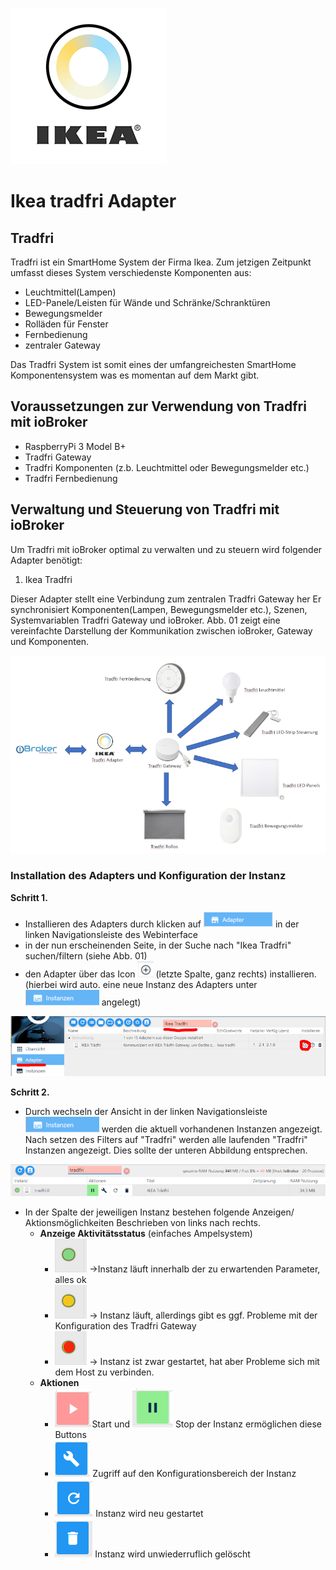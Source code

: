 ﻿---
local:       true
---
![logo](media/tradfri.png)
# Ikea tradfri Adapter

## Tradfri
Tradfri ist ein SmartHome System der Firma Ikea. Zum jetzigen Zeitpunkt umfasst
dieses System verschiedenste Komponenten aus:

- Leuchtmittel(Lampen)
- LED-Panele/Leisten für Wände und Schränke/Schranktüren
- Bewegungsmelder
- Rolläden für Fenster
- Fernbedienung
- zentraler Gateway

Das Tradfri System ist somit eines der umfangreichesten SmartHome Komponentensystem
was es momentan auf dem Markt gibt.

## Voraussetzungen zur Verwendung von Tradfri mit ioBroker

- RaspberryPi 3 Model B+
- Tradfri Gateway
- Tradfri Komponenten (z.b. Leuchtmittel oder Bewegungsmelder etc.)
- Tradfri Fernbedienung


## Verwaltung und Steuerung von Tradfri mit ioBroker
Um Tradfri mit ioBroker optimal zu verwalten und zu steuern
wird folgender Adapter benötigt:

1.  Ikea Tradfri

Dieser Adapter stellt eine Verbindung zum zentralen Tradfri Gateway her
Er synchronisiert Komponenten(Lampen, Bewegungsmelder etc.), Szenen, Systemvariablen 
Tradfri Gateway und ioBroker. Abb. 01 zeigt eine vereinfachte Darstellung der Kommunikation
zwischen ioBroker, Gateway und Komponenten.

![Kommunikationsablauf](media/TradfriOverview_002.PNG)


### Installation des Adapters und Konfiguration der Instanz
<b>Schritt 1.</b>

- Installieren des Adapters durch klicken auf ![Adapter](media/Adapter.PNG) in der linken Navigationsleiste des Webinterface
- in der nun erscheinenden Seite, in der Suche nach "Ikea Tradfri" suchen/filtern (siehe Abb. 01)
- den Adapter über das Icon ![Plus](media/plus.PNG) (letzte Spalte, ganz rechts) installieren. (hierbei wird auto. eine neue Instanz 
  des Adapters unter ![Instanzen](media/instanzen.PNG) angelegt)


![Ikea Tradfri Adapter hinzufügen](media/TradfriAdapterInstanz_002.PNG)

<b>Schritt 2.</b>

- Durch wechseln der Ansicht in der linken Navigationsleiste ![Instanzen](media/instanzen.PNG) werden die aktuell vorhandenen
  Instanzen angezeigt. Nach setzen des Filters auf "Tradfri" werden alle laufenden "Tradfri" Instanzen angezeigt. 
  Dies sollte der unteren Abbildung entsprechen.

![Ikea Tradfri Instanzansicht](media/TradfriAdapterInstanz_003optimiert.PNG)

- In der Spalte der jeweiligen Instanz bestehen folgende Anzeigen/ Aktionsmöglichkeiten Beschrieben von links nach rechts.
  - <b>Anzeige Aktivitätsstatus</b> (einfaches Ampelsystem)
    - ![Status Grün](media/status_green.PNG) ->Instanz läuft innerhalb der zu erwartenden Parameter, alles ok
    - ![Status Gelb](media/status_yellow.PNG) -> Instanz läuft, allerdings gibt es ggf. Probleme mit der Konfiguration des Tradfri Gateway
    - ![Status Rot](media/status_red.PNG) -> Instanz ist zwar gestartet, hat aber Probleme sich mit dem Host zu verbinden. 
  - <b>Aktionen</b>
    - ![Start Instanz](media/starting.PNG)Start und ![Stop Instanz](media/stop.PNG) Stop der Instanz ermöglichen diese Buttons
    - ![Start Instanz](media/konfiguration.PNG) Zugriff auf den Konfigurationsbereich der Instanz
    - ![Start Instanz](media/reload.PNG) Instanz wird neu gestartet 
    - ![Start Instanz](media/delete.PNG) Instanz wird unwiederruflich gelöscht





